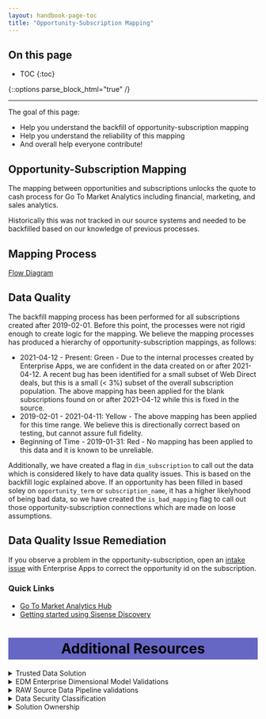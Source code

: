 ```yaml
---
layout: handbook-page-toc
title: "Opportunity-Subscription Mapping"
---
```

## On this page

- TOC
{:toc}

{::options parse_block_html="true" /}

---

The goal of this page:

* Help you understand the backfill of opportunity-subscription mapping
* Help you understand the reliability of this mapping
* And overall help everyone contribute!

## Opportunity-Subscription Mapping
The mapping between opportunities and subscriptions unlocks the quote to cash process for Go To Market Analytics including financial, marketing, and sales analytics. 

Historically this was not tracked in our source systems and needed to be backfilled based on our knowledge of previous processes. 

## Mapping Process

[Flow Diagram](https://lucid.app/lucidchart/e7661694-61ed-4317-b648-d054be9aff0e/edit?viewport_loc=-76%2C340%2C3590%2C1767%2C0_0&invitationId=inv_f50ea2e1-1ea8-47ca-b950-75b723273b00)


## Data Quality
The backfill mapping process has been performed for all subscriptions created after 2019-02-01. Before this point, the processes were not rigid enough to create logic for the mapping. We believe the mapping processes has produced a hierarchy of opportunity-subscription mappings, as follows:

- 2021-04-12 - Present: Green - Due to the internal processes created by Enterprise Apps, we are confident in the data created on or after 2021-04-12. A recent bug has been identified for a small subset of Web Direct deals, but this is a small (< 3%) subset of the overall subscription population. The above mapping has been applied for the blank subscriptions found on or after 2021-04-12 while this is fixed in the source.
- 2019-02-01 - 2021-04-11: Yellow - The above mapping has been applied for this time range. We believe this is directionally correct based on testing, but cannot assure full fidelity.
- Beginning of Time - 2019-01-31: Red - No mapping has been applied to this data and it is known to be unreliable.

Additionally, we have created a flag in `dim_subscription` to call out the data which is considered likely to have data quality issues. This is based on the backfill logic explained above. If an opportunity has been filled in based soley on `opportunity_term` or `subscription_name`, it has a higher likelyhood of being bad data, so we have created the `is_bad_mapping` flag to call out those opportunity-subscription connections which are made on loose assumptions.

## Data Quality Issue Remediation
If you observe a problem in the opportunity-subscription, open an [intake issue](https://gitlab.com/gitlab-com/business-technology/enterprise-apps/intake/-/issues/new?issue%5Bmilestone_id%5D=) with Enterprise Apps to correct the opportunity id on the subscription.

### Quick Links
- [Go To Market Analytics Hub](https://app.periscopedata.com/app/gitlab/844281/Go-To-Market-Analytics-Hub-v1.0)
- [Getting started using Sisense Discovery](https://www.youtube.com/watch?v=F4FwRcKb95w&feature=youtu.be)

<style> #headerformat {
background-color: #6666c4; color: black; padding: 5px; text-align: center;
}
</style>
<h1 id="headerformat">Additional Resources </h1>

<details>
<summary markdown='span'>
  Trusted Data Solution
</summary>

ARR models use the `arr`, `arr_snapshots`, `mrr`, `zuora`, `billing_account`, and `crm_account` tags for Trusted Data tests and their results. This can be seen most easily using the [Trusted Data Dashboard](https://app.periscopedata.com/app/gitlab/756199/Trusted-Data-Dashboard)

See overview at [Trusted Data Framework](https://about.gitlab.com/handbook/business-technology/data-team/platform/#tdf)

[dbt guide examples](https://about.gitlab.com/handbook/business-technology/data-team/platform/dbt-guide/#trusted-data-framework) for
details and examples on implementing further tests
</details>

<details>
<summary markdown='span'>
  EDM Enterprise Dimensional Model Validations
</summary>
The [(WIP) Enterprise Dimensional Model Validation Dashboard](https://app.periscopedata.com/app/gitlab/760445/WIP:-Enterprise-Dimensional-Model-Validation-Dashboard) reports on latest Enterprise Dimensional model test and runs.
</details>

<details>
<summary markdown='span'>
  RAW Source Data Pipeline validations
</summary>
[Data Pipeline Health Validations](https://app.periscopedata.com/app/gitlab/715938/Data-Pipeline-Health-Dashboard)
</details>

<details>
<summary markdown='span'>
  Data Security Classification
</summary>

Coming Soon

**ORANGE**

- Description: Customer and Personal data at the row or record level.
- Objects:
  - 
  - 

**YELLOW**

- Description: GitLab Financial data, which includes aggregations or totals.
- Objects:
  - 
  - 
</details>

<details>
<summary markdown='span'>
  Solution Ownership
</summary>
* Source System Owner:
  * Salesforce: `@jbrennan1`
  * Zuora: `@andrew_murray`
* Source System Subject Matter Expert:
  * Salesforce: `@jbrennan1`
  * Zuora: `@andrew_murray`
* Data Team Subject Matter Expert: `@paul_armstrong` `@jeanpeguero` `@jjstark` `@iweeks` `@michellecooper`
</details>

